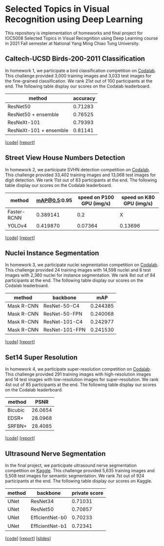 # Selected Topics in Visual Recognition using Deep Learning
This repository is implementation of homeworks and final project for IOC5008 Selected Topics in Visual Recognition using Deep Learning course in 2021 Fall semester at National Yang Ming Chiao Tung University.

## Caltech-UCSD Birds-200-2011 Classification
In homework 1, we participate a bird classification competition on [Codalab](https://competitions.codalab.org/competitions/35668?secret_key=09789b13-35ec-4928-ac0f-6c86631dda07). This challenge provided 3,000 training images and 3,033 test images for the fine-grained classification. We rank 21st out of 100 participants at the end. The following table display our scores on the Codalab leaderboard.

| method                 | accuracy |
| ---------------------- | -------- |
| ResNet50               | 0.71283  |
| ResNet50 + ensemble    | 0.76525  |
| ResNeXt-101            | 0.79393  |
| ResNeXt-101 + ensemble | 0.81141  |

[[code](https://github.com/Jia-Wei-Liao/CUB_200_2011_Dataset_Classification)]
[[report](https://github.com/Jia-Wei-Liao/CUB_200_2011_Dataset_Classification/blob/master/report.pdf)]

## Street View House Numbers Detection
In homework 2, we participate SVHN detection competition on [Codalab](https://competitions.codalab.org/competitions/35888?secret_key=7e3231e6-358b-4f06-a528-0e3c8f9e328e). This challenge provided 33,402 training images and 13,068 test images for digit detection. We rank 11st out of 83 participants at the end. The following table display our scores on the Codalab leaderboard.

| method      | mAP@0.5:0.95 | speed on P100 GPU (img/s) | speed on K80  GPU (img/s) |
| ----------- | ------------ | --------------------------| ------------------------- |
| Faster-RCNN | 0.389141     | 0.2                       | X                         |
| YOLOv4      | 0.419870     | 0.07364                   | 0.13696                   |

[[code](https://github.com/Jia-Wei-Liao/SVHN_Dataset_Detection)]
[[report](https://github.com/Jia-Wei-Liao/SVHN_Dataset_Detection/blob/main/report.pdf)]

## Nuclei Instance Segmentation
In homework 3, we participate nuclei segmentation competition on [Codalab](https://codalab.lisn.upsaclay.fr/competitions/333?secret_key=3b31d945-289d-4da6-939d-39435b506ee5). This challenge provided 24 training images with 14,598 nuclei and 6 test images with 2,360 nuclei for instance segmentation. We rank 8st out of 84 participants at the end. The following table display our scores on the Codalab leaderboard.

| method       | backbone      | mAP       |
| ------------ | ------------- | --------- |
| Mask R-CNN   | ResNet-50-C4  | 0.244385  |
| Mask R-CNN   | ResNet-50-FPN | 0.240068  |
| Mask R-CNN   | ResNet-101-C4 | 0.242977  |
| Mask R-CNN   | ResNet-101-FPN| 0.241530  |

[[code](https://codalab.lisn.upsaclay.fr/competitions/333?secret_key=3b31d945-289d-4da6-939d-39435b506ee5)]
[[report](https://github.com/Jia-Wei-Liao/Nuclei_Dataset_Segmentation/blob/main/report.pdf)]

## Set14 Super Resolution
In homework 4, we participate super-resolution competition on [Codalab](https://codalab.lisn.upsaclay.fr/competitions/622?secret_key=4e06d660-cd84-429c-971b-79d15f78d400). This challenge provided 291 training images with high-resolution images and 14 test images with low-resolution images for super-resolution. We rank 4st out of 85 participants at the end. The following table display our scores on the Codalab leaderboard.

| method  | PSNR      |
| ------  | --------- |
| Bicubic | 26.0654   |
| EDSR+   | 28.0968   |
| SRFBN+  | 28.4085   |

[[code](https://github.com/Jia-Wei-Liao/Set14_Dataset_Super-Resolution)]
[[report](https://github.com/Jia-Wei-Liao/Set14_Dataset_Super-Resolution/blob/main/report.pdf)]

## Ultrasound Nerve Segmentation
In the final project, we participate ultrasound nerve segmentation competition on [Kaggle](https://www.kaggle.com/c/ultrasound-nerve-segmentation). This challenge provided 5,635 training images and 5,508 test images for semantic segmentation. We rank 7st out of 924 participants at the end. The following table display our scores on Kaggle.

| method       | backbone        | private score |
| ------------ | --------------- | ------------- |
| UNet         | ResNet34        | 0.71031       |
| UNet         | ResNet50        | 0.70857       |
| UNet         | EﬀicientNet-b0  | 0.70233       |
| UNet         | EﬀicientNet-b1  | 0.72341       |

[[code](https://github.com/Jia-Wei-Liao/Ultrasound_Nerve_Segmentation)]
[[report](https://github.com/Jia-Wei-Liao/Ultrasound_Nerve_Segmentation/blob/main/report.pdf)]
[[slides](https://github.com/Jia-Wei-Liao/Ultrasound_Nerve_Segmentation/blob/main/slides.pdf)]
